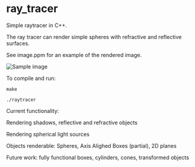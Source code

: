 # ray_tracer

Simple raytracer in C++.

The ray tracer can render simple spheres with refractive and reflective surfaces.

See image.ppm for an example of the rendered image.

![Sample image](image.ppm)

To compile and run:

`make`

`./raytracer`

Current functionality:

Rendering shadows, reflective and refractive objects

Rendering spherical light sources

Objects renderable: Spheres, Axis Alighed Boxes (partial), 2D planes

Future work: fully functional boxes, cylinders, cones, transformed objects
